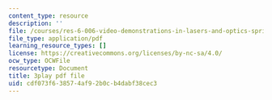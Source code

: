 ```yaml
---
content_type: resource
description: ''
file: /courses/res-6-006-video-demonstrations-in-lasers-and-optics-spring-2008/cdf073f638574af92b0cb4dabf38cec3_SyEBd_VZXWQ.pdf
file_type: application/pdf
learning_resource_types: []
license: https://creativecommons.org/licenses/by-nc-sa/4.0/
ocw_type: OCWFile
resourcetype: Document
title: 3play pdf file
uid: cdf073f6-3857-4af9-2b0c-b4dabf38cec3
---
```

